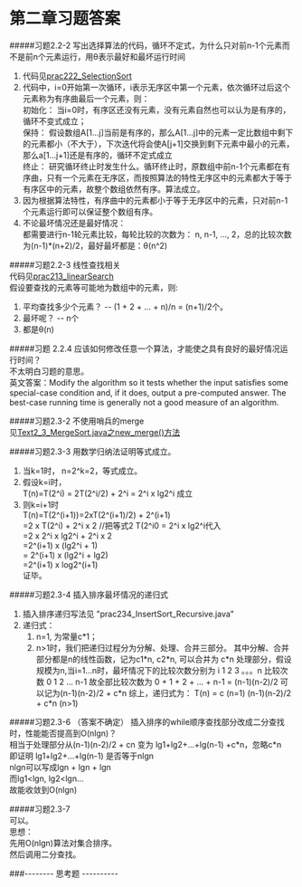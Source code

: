 第二章习题答案
=
#####习题2.2-2 写出选择算法的代码，循环不定式，为什么只对前n-1个元素而不是前n个元素运行，用θ表示最好和最坏运行时间  
1. 代码见[prac222_SelectionSort](https://github.com/zhuxiuwei/CLRS/blob/master/src/chap2/prac222_SelectionSort.java)  
2. 代码中，i=0开始第一次循环，i表示无序区中第一个元素，依次循环过后这个元素称为有序曲最后一个元素，则：  
	初始化： 当i=0时，有序区还没有元素，没有元素自然也可以认为是有序的，循环不变式成立；  
	保持： 假设数组A[1...j]当前是有序的，那么A[1...j]中的元素一定比数组中剩下的元素都小（不大于），下次迭代将会使A[j+1]交换到剩下元素中最小的元素，那么a[1...j+1]还是有序的，循环不定式成立  
	终止： 研究循环终止时发生什么。循环终止时，原数组中前n-1个元素都在有序曲，只有一个元素在无序区，而按照算法的特性无序区中的元素都大于等于有序区中的元素，故整个数组依然有序。算法成立。  
3. 因为根据算法特性，有序曲中的元素都小于等于无序区中的元素，只对前n-1个元素运行即可以保证整个数组有序。  
4. 不论最坏情况还是最好情况：  
	都需要进行n-1轮元素比较，每轮比较的次数为： n, n-1, ..., 2，总的比较次数为(n-1)\*(n+2)/2，最好最坏都是：θ(n^2)  
  
#####习题2.2-3 线性查找相关  
代码见[prac213_linearSearch](https://github.com/zhuxiuwei/CLRS/blob/master/src/chap2/prac213_linearSearch.java)  
假设要查找的元素等可能地为数组中的元素，则:  
1. 平均查找多少个元素？  -- (1 + 2 + ... + n)/n = (n+1)/2个。  
2. 最坏呢？   -- n个  
3. 都是θ(n)  

#####习题 2.2.4 应该如何修改任意一个算法，才能使之具有良好的最好情况运行时间？  
不太明白习题的意思。  
英文答案：Modify the algorithm so it tests whether the input satisﬁes some special-case condition and, if it does, output a pre-computed answer. 
The best-case running time is generally not a good measure of an algorithm.
  
#####习题2.3-2 不使用哨兵的merge  
见[Text2_3_MergeSort.java之new_merge()方法](https://github.com/zhuxiuwei/CLRS/blob/master/src/chap2/Text2_3_MergeSort.java)  
  
#####习题2.3-3  用数学归纳法证明等式成立。  
1. 当k=1时， n=2^k=2，等式成立。  
2. 假设k=i时，  
		T(n)=T(2^i) = 2T(2^i/2) + 2^i = 2^i x lg2^i   成立  
3. 则k=i+1时  
		T(n)=T(2^(i+1))=2xT(2^(i+1)/2) + 2^(i+1)  
			=2 x T(2^i) + 2^i x 2		//把等式2 T(2^i0 = 2^i x lg2^i代入  
			=2 x 2^i x lg2^i  +  2^i x 2  
			=2^(i+1) x (lg2^i + 1)  
			= 2^(i+1) x (lg2^i + lg2)  
			=2^(i+1) x log2^(i+1)  
	证毕。    
	
#####习题2.3-4 插入排序最坏情况的递归式  
1. 插入排序递归写法见 "prac234_InsertSort_Recursive.java"  
2. 递归式：  
	1. n=1, 为常量c\*1；
	2. n>1时，我们把递归过程分为分解、处理、合并三部分。
		其中分解、合并部分都是n的线性函数，记为c1\*n, c2\*n, 可以合并为 c\*n
		处理部分，假设规模为n,当i=1...n时，最坏情况下的比较次数分别为
		i  			1	2	3  。。。n
		比较次数		0	1	2 ... n-1
		故全部比较次数为 0 + 1 + 2 + ... + n-1 = (n-1)(n-2)/2
	         可以记为(n-1)(n-2)/2 + c\*n
	 综上，递归式为：
	T(n) = c (n=1)
	       (n-1)(n-2)/2 + c\*n    (n>1)
		   
  
#####习题2.3-6 （答案不确定） 插入排序的while顺序查找部分改成二分查找时，性能能否提高到O(nlgn)？  
相当于处理部分从(n-1)(n-2)/2 + cn 变为 lg1+lg2+...+lg(n-1) +c\*n，忽略c\*n  
即证明 lg1+lg2+...+lg(n-1) 是否等于nlgn  
nlgn可以写成lgn + lgn + lgn  
而lg1<lgn, lg2<lgn...  
故能收敛到O(nlgn)  
	  
#####习题2.3-7  
可以。  
思想：  
先用O(nlgn)算法对集合排序。  
然后调用二分查找。  
	
	
###-------- 思考题 ----------


